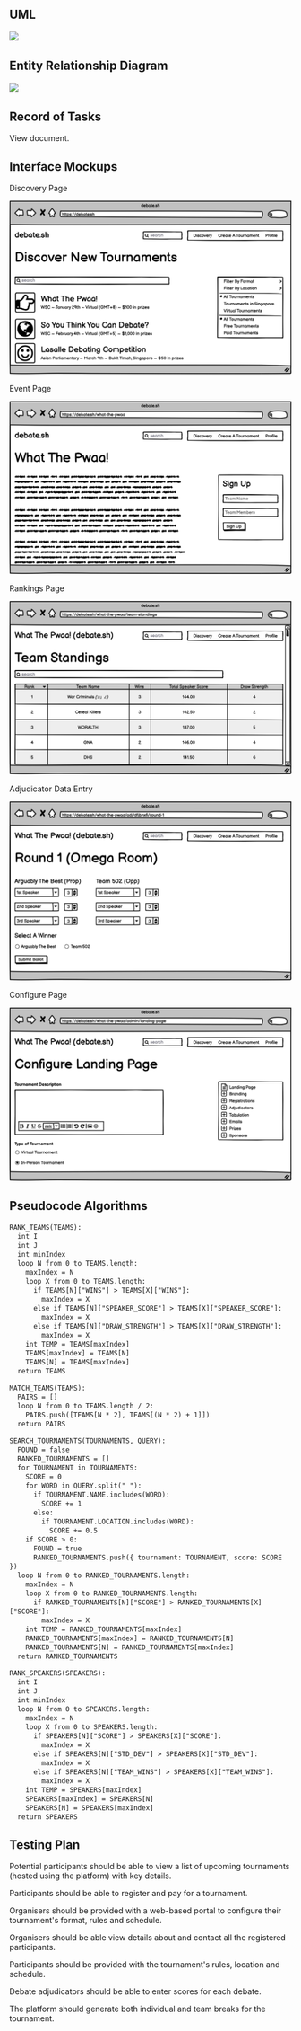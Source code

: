 ## UML

[![](https://mermaid.ink/img/pako:eNqVWNFu3SgQ_RXLT922-YGrqFLam0h3lW6r3LRPeSE2uaG1wQIcbdTtvxeMgQEGJ5uX2HMOeObMMMD91Xaip-2u7Qai1J6RkyTjHW_M32Jpvikq3bt9anbNu6OWjJ-aByaV_oeMFEXN2DpInogm8tvNNYrSkbABRRhXmulZM8EP-4ShqL7y_rz5K4euSQ258J6U0KV1IzOfqD5EH0rwlpJRleZlKnWkXJfYF3kinCkT3q2YJTdech2mcCm46H_MPeuIFmsmgAGoo8P4Q4_yrgZBdDNJJiTTzxjFhP11hb0LKcHGGD5TpezpPdFUVfFPgj8MrNN1Ru7Fotf5f2dnpRhOI_fJ1bS-uKmOnZDRlwS6GIYN9IZOw3OKRzeS79m0N6KwBqGas7MPCwl6HN-X4aDKe9TMw2rKgDLvnvBRiIES3nSPtPtJ-wNPYJNsuCii9ZOnZxCWuQh9lJT8PGqiZwTMKiICn-l4T2UOkL53QGaXdBRPNIVWNYMIhfiIshgI9MXgnqpOssmu-w3WIPhpb5gYZW8UuGUjbZRpOdqwrWGTSHm_QfPZFXxgfMv1J8pnetH3ppDVBu2HYDz0ZJShzL-JHjAV82LKsH1Ur0a5XqWr4UegWo1zGQSrMb4sYtXQ70CpGudvJ1PdTacRisd-D2s-Y3y1cXZsIjbaZEfJmaAXVjnLsqyiN0JUpjdLMLiKEtxaLDiwHd-Imfewsy4GZEHiaNnYcN69DbH6rbL7FLg5BbCB3A80kaNOS5JS0D4LW-aYqm_DFgG8hYLBGasyJU0pTHaocSYpJqHYcmiqccRUp4RNhEjJaA7b7cIBqR71vbe6uUIYq-yAm9LcxF1l1ikuVzEZOLYsHEhwiSrMwJCoTp-YmJUDvKo4l9N_9Wt4S51nCVoOI5s-2bPH_ye4YJcEOcPyWJSe9yZHZ9MRCsydP1U5p1orJe0hsUQgewk4h9ZIbNpwaz5g_YJZ7u7dPiULrkHtZUfKCKY90CFFsFP3ii1XEzPAxx3NodVcCdNZmxzOj8dZj8niOs8q3QUPLjLODAxI78HReGjCcfUopH4kHJ0kOzMU4NEPxhj2uB3vpmBtggJHwsjtZUY9w--d-SYM8GxfAUh9DxB-vULHHd1Z3LOZxrscDBL2-WBNukKwjtiMyjuWtUxbINAF2ApzzAWZW10Y_nbgbP4NqB0X1tY0oHNb5dNZKyD8CIkU5CZcG6WN3dMDnl85S39Aas9f4hbhgYKuRolwXh_sC4PhDyovhV71ta5AdUi8AddnxcFaxl5BfzHYbX_SKCvc9n07UjkS1re79pcdedfqR2qaZLszjz19IPOg79o7_ttQ56k36-yyZ0ardvdABkXft2TW4vjMu2BwrPWnudX6-w-ILYfI)](https://mermaid.ink/img/pako:eNqVWNFu3SgQ_RXLT922-YGrqFLam0h3lW6r3LRPeSE2uaG1wQIcbdTtvxeMgQEGJ5uX2HMOeObMMMD91Xaip-2u7Qai1J6RkyTjHW_M32Jpvikq3bt9anbNu6OWjJ-aByaV_oeMFEXN2DpInogm8tvNNYrSkbABRRhXmulZM8EP-4ShqL7y_rz5K4euSQ258J6U0KV1IzOfqD5EH0rwlpJRleZlKnWkXJfYF3kinCkT3q2YJTdech2mcCm46H_MPeuIFmsmgAGoo8P4Q4_yrgZBdDNJJiTTzxjFhP11hb0LKcHGGD5TpezpPdFUVfFPgj8MrNN1Ru7Fotf5f2dnpRhOI_fJ1bS-uKmOnZDRlwS6GIYN9IZOw3OKRzeS79m0N6KwBqGas7MPCwl6HN-X4aDKe9TMw2rKgDLvnvBRiIES3nSPtPtJ-wNPYJNsuCii9ZOnZxCWuQh9lJT8PGqiZwTMKiICn-l4T2UOkL53QGaXdBRPNIVWNYMIhfiIshgI9MXgnqpOssmu-w3WIPhpb5gYZW8UuGUjbZRpOdqwrWGTSHm_QfPZFXxgfMv1J8pnetH3ppDVBu2HYDz0ZJShzL-JHjAV82LKsH1Ur0a5XqWr4UegWo1zGQSrMb4sYtXQ70CpGudvJ1PdTacRisd-D2s-Y3y1cXZsIjbaZEfJmaAXVjnLsqyiN0JUpjdLMLiKEtxaLDiwHd-Imfewsy4GZEHiaNnYcN69DbH6rbL7FLg5BbCB3A80kaNOS5JS0D4LW-aYqm_DFgG8hYLBGasyJU0pTHaocSYpJqHYcmiqccRUp4RNhEjJaA7b7cIBqR71vbe6uUIYq-yAm9LcxF1l1ikuVzEZOLYsHEhwiSrMwJCoTp-YmJUDvKo4l9N_9Wt4S51nCVoOI5s-2bPH_ye4YJcEOcPyWJSe9yZHZ9MRCsydP1U5p1orJe0hsUQgewk4h9ZIbNpwaz5g_YJZ7u7dPiULrkHtZUfKCKY90CFFsFP3ii1XEzPAxx3NodVcCdNZmxzOj8dZj8niOs8q3QUPLjLODAxI78HReGjCcfUopH4kHJ0kOzMU4NEPxhj2uB3vpmBtggJHwsjtZUY9w--d-SYM8GxfAUh9DxB-vULHHd1Z3LOZxrscDBL2-WBNukKwjtiMyjuWtUxbINAF2ApzzAWZW10Y_nbgbP4NqB0X1tY0oHNb5dNZKyD8CIkU5CZcG6WN3dMDnl85S39Aas9f4hbhgYKuRolwXh_sC4PhDyovhV71ta5AdUi8AddnxcFaxl5BfzHYbX_SKCvc9n07UjkS1re79pcdedfqR2qaZLszjz19IPOg79o7_ttQ56k36-yyZ0ardvdABkXft2TW4vjMu2BwrPWnudX6-w-ILYfI)


## Entity Relationship Diagram

[![](https://mermaid.ink/img/pako:eNqtV9tu4jAQ_ZUoz-0P8AZLV0LaiwTtGy9DPIBbx45sBy2i_ff1JYE4OOSyqz40sc85Ho-PZ8IlzQTBdJaiXFI4SMi3PEneFMrkYp-SZKMl5YeEkuB1T6XSvyDHYJRBZBBOoEG-rX8Eo5gDZUlix7623P75ZV8R8jUy0FRwdaTFXRgtjsOLkpP5yQjCjjKqz2ME5uS9JDQDLdza3wTfM5ppNVFjxZWmurTMSVI2hn_VaITTcYrfmQCdFJIKadLVTV_iDjSOWfu3PACn9iBFKbnxAtdjt__Yefzqr4UQDIEn2RGzDyQrHg6bHDK24guJ8NFe5Rrb0LWqAYIqk7SwuwmNL_hhaeb84NLk7JXmaEIAqc28HWhNISfBRB214IzycNET8hLnhEhUKph4F5S375Uy_wpctfP64q5bfLO3cE1C5jrAGB-yMJrcRAEHbOlXRrEXsWOVeoM7ex4eGJPoYWcgJcU2dZMJiQ-trhwiZK2xYOeJVCF81RnjbUt67DdTv5ANuKGNAjHSwOoopD7CXfL9LenZgAN1HFML-lP0B5d7zI1o51zrEZfn58_PYJuzZJvS2_s2vcHvWkZFd1KWV5qHIQRXfCxBm4ea0N9gKnbzClgRaZ9Gq0RjGNSjKoFm8bc6cHufItcXT2-vmhTWUNUBDhnUUPsM8B_jaSbikVEjuEbbckFeXyOcSOeedBLdOlUhsBLEPdbsvk-A9q5FjR8p0JsOd5xTwL4aWpzrVjXEN9F2-LZrLs5RTO-izZoxjjOo6oTQq7sLKQqhaNOVHUhRtIG-X_ZZIEBF7d1ovn1i99C4YrQnVwzXe31-RD6I8TCxTm7ogXk3jULXx_F5s2MjPRz_6GWQogipM50B9qHfqyY-JCEhNKKXPqU5SnM5iPmx6T4LzOaPaD5PUh_iHkrmkvBloGVBzFovhJoKlM72wBQ-pVBqsTnz7DrgUdXv1mr06y8KVw6G)](https://mermaid.ink/img/pako:eNqtV9tu4jAQ_ZUoz-0P8AZLV0LaiwTtGy9DPIBbx45sBy2i_ff1JYE4OOSyqz40sc85Ho-PZ8IlzQTBdJaiXFI4SMi3PEneFMrkYp-SZKMl5YeEkuB1T6XSvyDHYJRBZBBOoEG-rX8Eo5gDZUlix7623P75ZV8R8jUy0FRwdaTFXRgtjsOLkpP5yQjCjjKqz2ME5uS9JDQDLdza3wTfM5ppNVFjxZWmurTMSVI2hn_VaITTcYrfmQCdFJIKadLVTV_iDjSOWfu3PACn9iBFKbnxAtdjt__Yefzqr4UQDIEn2RGzDyQrHg6bHDK24guJ8NFe5Rrb0LWqAYIqk7SwuwmNL_hhaeb84NLk7JXmaEIAqc28HWhNISfBRB214IzycNET8hLnhEhUKph4F5S375Uy_wpctfP64q5bfLO3cE1C5jrAGB-yMJrcRAEHbOlXRrEXsWOVeoM7ex4eGJPoYWcgJcU2dZMJiQ-trhwiZK2xYOeJVCF81RnjbUt67DdTv5ANuKGNAjHSwOoopD7CXfL9LenZgAN1HFML-lP0B5d7zI1o51zrEZfn58_PYJuzZJvS2_s2vcHvWkZFd1KWV5qHIQRXfCxBm4ea0N9gKnbzClgRaZ9Gq0RjGNSjKoFm8bc6cHufItcXT2-vmhTWUNUBDhnUUPsM8B_jaSbikVEjuEbbckFeXyOcSOeedBLdOlUhsBLEPdbsvk-A9q5FjR8p0JsOd5xTwL4aWpzrVjXEN9F2-LZrLs5RTO-izZoxjjOo6oTQq7sLKQqhaNOVHUhRtIG-X_ZZIEBF7d1ovn1i99C4YrQnVwzXe31-RD6I8TCxTm7ogXk3jULXx_F5s2MjPRz_6GWQogipM50B9qHfqyY-JCEhNKKXPqU5SnM5iPmx6T4LzOaPaD5PUh_iHkrmkvBloGVBzFovhJoKlM72wBQ-pVBqsTnz7DrgUdXv1mr06y8KVw6G)

## Record of Tasks

View document.

## Interface Mockups

Discovery Page

![](wireframes/Discovery%20Page.png)

Event Page

![](wireframes/Event%20Page.png)

Rankings Page

![](wireframes/Team%20Tab%20Page.png)

Adjudicator Data Entry

![](wireframes/Data%20Entry%20Page.png)

Configure Page

![](wireframes/Configure%20Landing%20Page.png)


## Pseudocode Algorithms

```
RANK_TEAMS(TEAMS):
  int I
  int J
  int minIndex
  loop N from 0 to TEAMS.length:
    maxIndex = N
    loop X from 0 to TEAMS.length:
      if TEAMS[N]["WINS"] > TEAMS[X]["WINS"]:
        maxIndex = X
      else if TEAMS[N]["SPEAKER_SCORE"] > TEAMS[X]["SPEAKER_SCORE"]:
        maxIndex = X
      else if TEAMS[N]["DRAW_STRENGTH"] > TEAMS[X]["DRAW_STRENGTH"]:
        maxIndex = X
    int TEMP = TEAMS[maxIndex]
    TEAMS[maxIndex] = TEAMS[N]
    TEAMS[N] = TEAMS[maxIndex]
  return TEAMS
```

```
MATCH_TEAMS(TEAMS):
  PAIRS = []
  loop N from 0 to TEAMS.length / 2:
    PAIRS.push([TEAMS[N * 2], TEAMS[(N * 2) + 1]])
  return PAIRS
```

```
SEARCH_TOURNAMENTS(TOURNAMENTS, QUERY):
  FOUND = false
  RANKED_TOURNAMENTS = []
  for TOURNAMENT in TOURNAMENTS:
    SCORE = 0
    for WORD in QUERY.split(" "):
      if TOURNAMENT.NAME.includes(WORD):
        SCORE += 1
      else:
        if TOURNAMENT.LOCATION.includes(WORD):
          SCORE += 0.5
    if SCORE > 0:
      FOUND = true
      RANKED_TOURNAMENTS.push({ tournament: TOURNAMENT, score: SCORE })
  loop N from 0 to RANKED_TOURNAMENTS.length:
    maxIndex = N
    loop X from 0 to RANKED_TOURNAMENTS.length:
      if RANKED_TOURNAMENTS[N]["SCORE"] > RANKED_TOURNAMENTS[X]["SCORE"]:
        maxIndex = X
    int TEMP = RANKED_TOURNAMENTS[maxIndex]
    RANKED_TOURNAMENTS[maxIndex] = RANKED_TOURNAMENTS[N]
    RANKED_TOURNAMENTS[N] = RANKED_TOURNAMENTS[maxIndex] 
  return RANKED_TOURNAMENTS
```

```
RANK_SPEAKERS(SPEAKERS):
  int I
  int J
  int minIndex
  loop N from 0 to SPEAKERS.length:
    maxIndex = N
    loop X from 0 to SPEAKERS.length:
      if SPEAKERS[N]["SCORE"] > SPEAKERS[X]["SCORE"]:
        maxIndex = X
      else if SPEAKERS[N]["STD_DEV"] > SPEAKERS[X]["STD_DEV"]:
        maxIndex = X
      else if SPEAKERS[N]["TEAM_WINS"] > SPEAKERS[X]["TEAM_WINS"]:
        maxIndex = X
    int TEMP = SPEAKERS[maxIndex]
    SPEAKERS[maxIndex] = SPEAKERS[N]
    SPEAKERS[N] = SPEAKERS[maxIndex]
  return SPEAKERS
```

## Testing Plan

Potential participants should be able to view a list of upcoming tournaments (hosted using the platform) with key details.

Participants should be able to register and pay for a tournament.

Organisers should be provided with a web-based portal to configure their tournament's format, rules and schedule.

Organisers should be able view details about and contact all the registered participants.

Participants should be provided with the tournament's rules, location and schedule.

Debate adjudicators should be able to enter scores for each debate.

The platform should generate both individual and team breaks for the tournament.